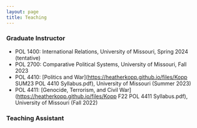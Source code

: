 ```yaml
---
layout: page
title: Teaching
---
```

### Graduate Instructor 
- POL 1400: International Relations, University of Missouri, Spring 2024 (tentative)
- POL 2700: Comparative Political Systems, University of Missouri, Fall 2023 
- POL 4410: [Politics and War](https://heatherkopp.github.io/files/Kopp SUM23 POL 4410 Syllabus.pdf), University of Missouri (Summer 2023)
- POL 4411: [Genocide, Terrorism, and Civil War](https://heatherkopp.github.io/files/Kopp F22 POL 4411 Syllabus.pdf), University of Missouri (Fall 2022)

### Teaching Assistant 

